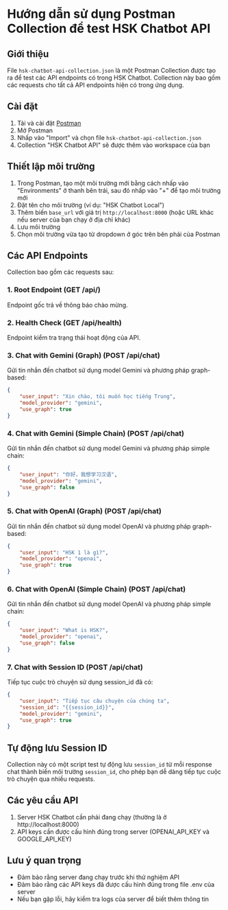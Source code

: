 # Hướng dẫn sử dụng Postman Collection để test HSK Chatbot API

## Giới thiệu

File `hsk-chatbot-api-collection.json` là một Postman Collection được tạo ra để test các API endpoints có trong HSK Chatbot. Collection này bao gồm các requests cho tất cả API endpoints hiện có trong ứng dụng.

## Cài đặt

1. Tải và cài đặt [Postman](https://www.postman.com/downloads/)
2. Mở Postman
3. Nhấp vào "Import" và chọn file `hsk-chatbot-api-collection.json`
4. Collection "HSK Chatbot API" sẽ được thêm vào workspace của bạn

## Thiết lập môi trường

1. Trong Postman, tạo một môi trường mới bằng cách nhấp vào "Environments" ở thanh bên trái, sau đó nhấp vào "+" để tạo môi trường mới
2. Đặt tên cho môi trường (ví dụ: "HSK Chatbot Local")
3. Thêm biến `base_url` với giá trị `http://localhost:8000` (hoặc URL khác nếu server của bạn chạy ở địa chỉ khác)
4. Lưu môi trường
5. Chọn môi trường vừa tạo từ dropdown ở góc trên bên phải của Postman

## Các API Endpoints

Collection bao gồm các requests sau:

### 1. Root Endpoint (GET /api/)

Endpoint gốc trả về thông báo chào mừng.

### 2. Health Check (GET /api/health)

Endpoint kiểm tra trạng thái hoạt động của API.

### 3. Chat with Gemini (Graph) (POST /api/chat)

Gửi tin nhắn đến chatbot sử dụng model Gemini và phương pháp graph-based:

```json
{
    "user_input": "Xin chào, tôi muốn học tiếng Trung",
    "model_provider": "gemini",
    "use_graph": true
}
```

### 4. Chat with Gemini (Simple Chain) (POST /api/chat)

Gửi tin nhắn đến chatbot sử dụng model Gemini và phương pháp simple chain:

```json
{
    "user_input": "你好，我想学习汉语",
    "model_provider": "gemini",
    "use_graph": false
}
```

### 5. Chat with OpenAI (Graph) (POST /api/chat)

Gửi tin nhắn đến chatbot sử dụng model OpenAI và phương pháp graph-based:

```json
{
    "user_input": "HSK 1 là gì?",
    "model_provider": "openai",
    "use_graph": true
}
```

### 6. Chat with OpenAI (Simple Chain) (POST /api/chat)

Gửi tin nhắn đến chatbot sử dụng model OpenAI và phương pháp simple chain:

```json
{
    "user_input": "What is HSK?",
    "model_provider": "openai",
    "use_graph": false
}
```

### 7. Chat with Session ID (POST /api/chat)

Tiếp tục cuộc trò chuyện sử dụng session_id đã có:

```json
{
    "user_input": "Tiếp tục câu chuyện của chúng ta",
    "session_id": "{{session_id}}",
    "model_provider": "gemini",
    "use_graph": true
}
```

## Tự động lưu Session ID

Collection này có một script test tự động lưu `session_id` từ mỗi response chat thành biến môi trường `session_id`, cho phép bạn dễ dàng tiếp tục cuộc trò chuyện qua nhiều requests.

## Các yêu cầu API

1. Server HSK Chatbot cần phải đang chạy (thường là ở http://localhost:8000)
2. API keys cần được cấu hình đúng trong server (OPENAI_API_KEY và GOOGLE_API_KEY)

## Lưu ý quan trọng

- Đảm bảo rằng server đang chạy trước khi thử nghiệm API
- Đảm bảo rằng các API keys đã được cấu hình đúng trong file .env của server
- Nếu bạn gặp lỗi, hãy kiểm tra logs của server để biết thêm thông tin 